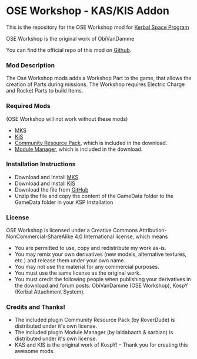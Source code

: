 OSE Workshop - KAS/KIS Addon
===

This is the repository for the OSE Workshop mod for [Kerbal Space Program](http://kerbalspaceprogram.com)

OSE Workshop is the original work of ObiVanDamme

You can find the official repo of this mod on [Github](http://github.com/ObiVanDamme/Workshop).

### Mod Description
The Ose Workshop mods adds a Workshop Part to the game, that allows the creation of Parts during missions. The Workshop requires Electric Charge and Rocket Parts to build Items. 

### Required Mods
(OSE Workshop will not work without these mods)
* [MKS](http://forum.kerbalspaceprogram.com/threads/79588)
* [KIS](http://forum.kerbalspaceprogram.com/threads/113111)
* [Community Resource Pack](http://forum.kerbalspaceprogram.com/threads/91998), which is included in the download.
* [Module Manager](http://forum.kerbalspaceprogram.com/threads/55219), which is included in the download.

### Installation Instructions
* Download and Install [MKS](http://forum.kerbalspaceprogram.com/threads/79588)
* Download and Install [KIS](http://forum.kerbalspaceprogram.com/threads/113111)
* Download the file from [GitHub](https://github.com/obivandamme/Workshop/releases)
* Unzip the file and copy the content of the GameData folder to the GameData folder in your KSP Installation

### License

OSE Workshop is licensed under a Creative Commons Attribution-NonCommercial-ShareAlike 4.0 International license, which means

* You are permitted to use, copy and redistribute my work as-is.
* You may remix your own derivatives (new models, alternative textures, etc.) and release them under your own name.
* You may not use the material for any commercial purposes.
* You must use the same license as the original work.
* You must credit the following people when publishing your derivatives in the download and forum posts: ObiVanDamme (OSE Workshop), KospY (Kerbal Attachment System).

### Credits and Thanks!

* The included plugin Community Resource Pack (by RoverDude) is distributed under it's own license.
* The included plugin Module Manager (by ialdabaoth & sarbian) is distributed under it's own license.
* KAS and KIS is the original work of KospY! - Thank you for creating this awesome mods.

